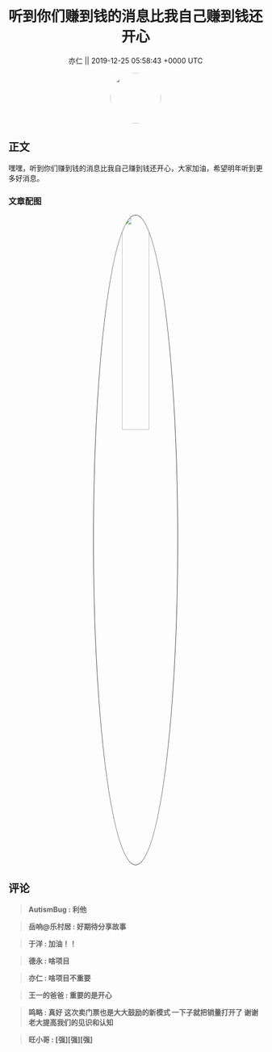 <h1 align="center">听到你们赚到钱的消息比我自己赚到钱还开心</h1>




<p align="center">
    <a>亦仁 || 2019-12-25 05:58:43 &#43;0000 UTC</a>
</p>

<div align="center">
    <img src="https://images.zsxq.com/Fn3NQqCN8nuGF86yZPXSbEsl0mb3?e=1590940799&amp;token=kIxbL07-8jAj8w1n4s9zv64FuZZNEATmlU_Vm6zD:pfbNc8W3hS0oYG_hyXXh_rHMHuc=" width="100" height="100" style="border:1px solid;border-radius:50%; color:#ffffff"/>
</div>




## 正文

<div>
嘿嘿，听到你们赚到钱的消息比我自己赚到钱还开心，大家加油，希望明年听到更多好消息。
</div>

### 文章配图

<div class="image" align="center">

<img src="https://images.zsxq.com/FtIUKfJ6IAHTlLpHieyBSyO552Hy?imageMogr2/auto-orient/thumbnail/800x/format/jpg/blur/1x0/quality/75&amp;e=1590940799&amp;token=kIxbL07-8jAj8w1n4s9zv64FuZZNEATmlU_Vm6zD:-2yBe63Jp8JIs7sMZGxA7RLfzmA=" width="33%" height="33%" style="border:1px solid;border-radius:50%; color:#3c3f41"/>

</div>


## 评论

<div align="left">
<div>

<blockquote >
<span> <strong>AutismBug : 利他 </strong></span>
</blockquote>

<blockquote >
<span> <strong>岳响@乐村居 : 好期待分享故事 </strong></span>
</blockquote>

<blockquote >
<span> <strong>于洋 : 加油！！ </strong></span>
</blockquote>

<blockquote >
<span> <strong>德永 : 啥项目 </strong></span>
</blockquote>

<blockquote >
<span> <strong>亦仁 : 啥项目不重要 </strong></span>
</blockquote>

<blockquote >
<span> <strong>王一的爸爸 : 重要的是开心 </strong></span>
</blockquote>

<blockquote >
<span> <strong>鸣略 : 真好
这次卖门票也是大大鼓励的新模式
一下子就把销量打开了
谢谢老大提高我们的见识和认知 </strong></span>
</blockquote>

<blockquote >
<span> <strong>旺小哥 : [强][强][强] </strong></span>
</blockquote>

</div>
</div>